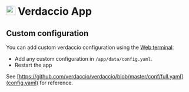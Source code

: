 # <img src="/img/verdaccio-logo.png" width="25px"> Verdaccio App

## Custom configuration

You can add custom verdaccio configuration using the
[Web terminal](/documentation/apps/#web-terminal):

* Add any custom configuration in `/app/data/config.yaml`.
* Restart the app

See [https://github.com/verdaccio/verdaccio/blob/master/conf/full.yaml](config.yaml) for
reference.

